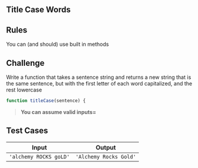 Title Case Words
---

## Rules

You can (and should) use built in methods

## Challenge

Write a function that takes a sentence string and returns a new string that is the same sentence, but with the first letter of each word capitalized, and the rest lowercase

```js
function titleCase(sentence) {
```

> **You can assume valid inputs=**

## Test Cases

| Input                  | Output                 |
| ---------------------- | ---------------------- |
| `'alchemy ROCKS goLD'` | `'Alchemy Rocks Gold'` |